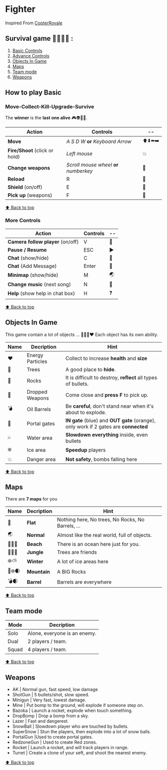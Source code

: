 # Fighter

Inspired From [CopterRoyale](https://www.coolmathgames.com/0-copter-royale)
 
## Survival game :gun::runner::skull::musical_note: :

 1. [Basic Controls](#move-collect-kill-upgrade-survive)
 2.  [Advance Controls](#more-controls)
 3. [Objects In Game](#objects-in-game)
 4. [Maps](#maps)
 5. [Team mode](#team-mode)
 6. [Weapons](#weapons)


## How to play  Basic

### Move-Collect-Kill-Upgrade-Survive 
The **winner** is the **last one alive** :video_game::alien::sparkling_heart::collision:.
 
| **Action** | **Controls** | -- |
|--|--|--|
| **Move** | *A S D W* **or** *Keyboard Arrow*  | :arrow_up::arrow_down::arrow_left::arrow_right: |
| **Fire/Shoot** (click or hold)| *Left mouse* | :boom:  |
| **Change weapons** | *Scroll mouse wheel* **or** *numberkey* | :gun: |
| **Reload** | R | :arrows_counterclockwise: |
| **Shield** (on/off) | E | :radio_button: |
| **Pick up** (weapons)| F | :large_blue_diamond: |

[:arrow_up: Back to top](#Fighter)

### More Controls
| **Action** | **Controls** | -- |
|--|--|--|
| **Camera follow player** (on/off) | V | :cinema: |
| **Pause / Resume**| ESC | :arrow_forward: |
|**Chat** (show/hide)| C | :door: |
|**Chat** (Add Message)| Enter | :speech_balloon: |
|**Minimap** (show/hide)| M | :earth_asia: |
|**Change music** (next song)| N | :musical_note: |
|**Help** (show help in chat box)| H | :question: |

[:arrow_up: Back to top](#Figther)

## Objects In Game
This game contain a lot of objects ... :deciduous_tree::volcano::gem::heart: Each object has its own ability.

|Name | Decription | Hint
|--|--|--|
|:heart:| Energy Particles | Collect to increase **health** and **size**| Don't eat to much, **bigger** = more bullet **hit** you|
|:deciduous_tree:| Trees | A good place to **hide**. | Shoot it to get **free energy** particles. |
|:moyai:| Rocks | It is difficult to destroy, **reflect** all types of bullets. | Destroy it to get **powerful weapons**.
|:gun:| Dropped Weapons | Come close and **press F** to pick up. | You can only have **up to 4 weapons**, Pick up a new one to **drop** the current one.
|:bomb:| Oil Barrels | Be **careful**, don't stand near when it's about to explode. | **Smoke** is a signal. There are **powerfull weapons** that fall off when it explodes. 
|:milky_way:| Portal gates | **IN gate** (blue) and **OUT gate** (orange), only work if 2 gates are **connected** | Portal is **one way**, you can't go backwards. |
|:sweat_drops:| Water area | **Slowdown everything** inside, even bullets | You can easily escape from enemy's bullets in this area. |
|:snowflake:| Ice area | **Speedup** players | Runnaway from enemies and bullets |
|:collision:| Danger area | **Not safety**, bombs falling here | A lot of **energy particles** are created in this area.

[:arrow_up: Back to top](#Fighter)

## Maps
There are **7  maps**  for you

|Name| Decription | Hint |
|--|--|--|
|:black_square_button:| **Flat** | Nothing here, No trees, No Rocks, No Barrels, ... | Best performance !|
| :earth_asia: | **Normal** | Almost like the real world, full of objects. | The most beautiful scene. |
| :ocean::palm_tree::sun_with_face:| **Beach** | There is an ocean here just for you. | Let's swim... |
|:evergreen_tree::deciduous_tree::waxing_crescent_moon:| **Jungle** | Trees are friends | Hide and fight, shoot trees to get **free energy**. |
|:snowflake::partly_sunny:| **Winter** | A lot of ice areas here | Let's Skating. |
|:volcano::snowflake::waxing_crescent_moon:| **Mountain** | A BIG Rocks | Be careful with **reflection** effects. |
|:bomb::waxing_crescent_moon:| **Barrel** | Barrels are everywhere | **Destroy** all and pick up your **strongest weapons**!! |

[:arrow_up: Back to top](#Fighter)

## Team mode

|Mode| Decription |
|--|--|
| Solo | Alone, everyone is an enemy.
| Dual | 2 players / team.
| Squad | 4 players / team.

[:arrow_up: Back to top](#Fighter)

## Weapons

- AK | Normal gun, fast speed, low damage
- ShotGun | 5 bullets/shot, slow speed. 
- Minigun | Very fast, lowest damage.
- Mine | Put bomp to the ground, will explode if someone step on.
- Bazoka | Launch a rocket, explode when touch something.
- DropBomp | Drop a bomp from a sky.
- Lazer | Fast and dangerest.
- SnowBall | Slowdown player who are touched by bullets.
- SuperSnow | Stun the players, then explode into a lot of snow balls.
- PortalGun |Used to create portal gates.
- RedzoneGun | Used to create Red zones.
- Rocket | Launch a rocket, and will track players in range.
- Turret | Create a clone of your seft, and shoot the nearest enemy.

[:arrow_up: Back to top](#Fighter)


